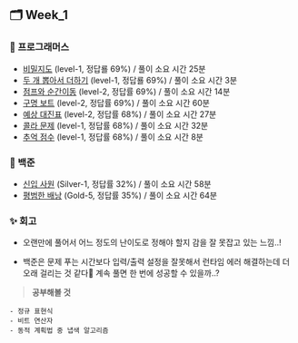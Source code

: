 ## 🗂️ Week_1

### 👾 프로그래머스

- [비밀지도](https://school.programmers.co.kr/learn/courses/30/lessons/17681) (level-1, 정답룔 69%) / 풀이 소요 시간 25분
- [두 개 뽑아서 더하기](https://school.programmers.co.kr/learn/courses/30/lessons/68644) (level-1, 정답룔 69%) / 풀이 소요 시간 3분
- [점프와 순간이동](https://school.programmers.co.kr/learn/courses/30/lessons/12980) (level-2, 정답률 69%) / 풀이 소요 시간 14분
- [구명 보트](https://school.programmers.co.kr/learn/courses/30/lessons/42885) (level-2, 정답률 69%) / 풀이 소요 시간 60분
- [예상 대진표](https://school.programmers.co.kr/learn/courses/30/lessons/12985#) (level-2, 정답률 68%) / 풀이 소요 시간 27분
- [콜라 문제](https://school.programmers.co.kr/learn/courses/30/lessons/132267#) (level-1, 정답률 68%) / 풀이 소요 시간 32분
- [추억 점수](https://school.programmers.co.kr/learn/courses/30/lessons/176963) (level-1, 정답률 68%) / 풀이 소요 시간 8분

### 🤖 백준

- [신입 사원](https://www.acmicpc.net/problem/1946) (Silver-1, 정답률 32%) / 풀이 소요 시간 58분
- [평범한 배낭](https://www.acmicpc.net/problem/12865) (Gold-5, 정답률 35%) / 풀이 소요 시간 64분

### ✨ 회고

- 오랜만에 풀어서 어느 정도의 난이도로 정해야 할지 감을 잘 못잡고 있는 느낌..!

- 백준은 문제 푸는 시간보다 입력/출력 설정을 잘못해서 런타임 에러 해결하는데 더 오래 걸리는 것 같다🥲 계속 풀면 한 번에 성공할 수 있을까..?

> **공부해볼 것**

```
- 정규 표현식
- 비트 연산자
- 동적 계획법 중 냅색 알고리즘
```

